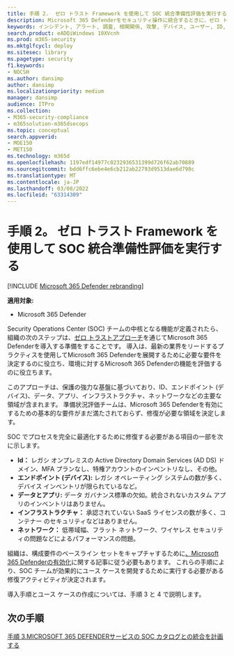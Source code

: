 ```yaml
---
title: 手順 2.  ゼロ トラスト Framework を使用して SOC 統合準備性評価を実行する
description: Microsoft 365 Defenderをセキュリティ操作に統合するときに、ゼロ トラスト Framework を使用して SOC 統合準備評価を実行する基本。
keywords: インシデント, アラート, 調査, 相関関係, 攻撃, デバイス, ユーザー, ID, ID, メールボックス, 電子メール, 365, Microsoft, m365, インシデント対応, サイバー攻撃, secops, セキュリティ操作, soc
search.product: eADQiWindows 10XVcnh
ms.prod: m365-security
ms.mktglfcycl: deploy
ms.sitesec: library
ms.pagetype: security
f1.keywords:
- NOCSH
ms.author: dansimp
author: dansimp
ms.localizationpriority: medium
manager: dansimp
audience: ITPro
ms.collection:
- M365-security-compliance
- m365solution-m365dsecops
ms.topic: conceptual
search.appverid:
- MOE150
- MET150
ms.technology: m365d
ms.openlocfilehash: 1197edf14977c0232936531399d726f62ab70889
ms.sourcegitcommit: bdd6ffc6ebe4e6cb212ab22793d9513dae6d798c
ms.translationtype: MT
ms.contentlocale: ja-JP
ms.lasthandoff: 03/08/2022
ms.locfileid: "63314309"
---
```

# <a name="step-2-perform-a-soc-integration-readiness-assessment-using-the-zero-trust-framework"></a>手順 2。 ゼロ トラスト Framework を使用して SOC 統合準備性評価を実行する

[!INCLUDE [Microsoft 365 Defender rebranding](../includes/microsoft-defender.md)]

**適用対象:**
- Microsoft 365 Defender

Security Operations Center (SOC) チームの中核となる機能が定義されたら、組織の次のステップは、[ゼロ トラストアプローチ](/security/zero-trust/)を通じてMicrosoft 365 Defenderを導入する準備をすることです。 導入は、最新の業界をリードするプラクティスを使用してMicrosoft 365 Defenderを展開するために必要な要件を決定するのに役立ち、環境に対するMicrosoft 365 Defenderの機能を評価するのに役立ちます。

このアプローチは、保護の強力な基盤に基づいており、ID、エンドポイント (デバイス)、データ、アプリ、インフラストラクチャ、ネットワークなどの主要な領域が含まれます。 準備状況評価チームは、Microsoft 365 Defenderを有効にするための基本的な要件がまだ満たされておらず、修復が必要な領域を決定します。

SOC でプロセスを完全に最適化するために修復する必要がある項目の一部を次に示します。

- **Id：** レガシ オンプレミスの Active Directory Domain Services (AD DS) ドメイン、MFA プランなし、特権アカウントのインベントリなし、その他。
- **エンドポイント (デバイス):** レガシ オペレーティング システムの数が多く、デバイス インベントリが限られているなど。
- **データとアプリ:**  データ ガバナンス標準の欠如。統合されないカスタム アプリのインベントリはありません。
- **インフラストラクチャ：** 承認されていない SaaS ライセンスの数が多く、コンテナー のセキュリティなどはありません。
- **ネットワーク：** 低帯域幅、フラット ネットワーク、ワイヤレス セキュリティの問題などによるパフォーマンスの問題。

組織は、構成要件のベースライン セットをキャプチャするために[、Microsoft 365 Defenderの有効化](m365d-enable.md)に関する記事に従う必要もあります。 これらの手順により、SOC チームが効果的にユース ケースを開発するために実行する必要がある修復アクティビティが決定されます。 

導入手順とユース ケースの作成については、手順 3 と 4 で説明します。

## <a name="next-step"></a>次の手順

[手順 3.MICROSOFT 365 DEFENDERサービスの SOC カタログとの統合を計画する](integrate-microsoft-365-defender-secops-services.md)
